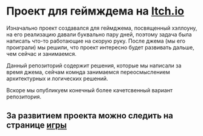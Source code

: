 # Проект для геймждема на [Itch.io](https://itch.io/)

Изначально проект создавался для геймджема, посвященный хэллоуну, на его реализацию давали буквально пару дней, поэтому задача была написать что-то работающие на скорую руку.
После джема (мы его проиграли) мы решили, что проект интересно будет развивать дальше, чем сейчас и занимаемся.

Данный репозиторий содержит решения, которые мы написали за время джема, сейчам комнда занимаемся переосмыслением архитектурных и логических решений.

Вскоре мы опубликуем конечный более качетсвенный вариант репозитория.

## За развитием проекта можно следить на странице [игры](https://glzmo.itch.io/good-day-in-hell) 

